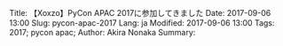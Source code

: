Title: 【Xoxzo】PyCon APAC 2017に参加してきました
Date: 2017-09-06 13:00
Slug: pycon-apac-2017
Lang: ja
Modified: 2017-09-06 13:00
Tags: 2017; pycon apac; 
Author: Akira Nonaka
Summary: 
